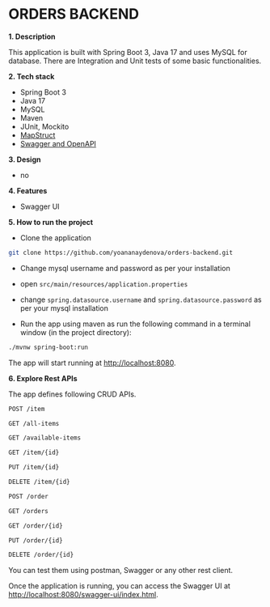 # ORDERS BACKEND

**1. Description**

Тhis application is built with Spring Boot 3, Java 17 and uses MySQL for database.
There are Integration and Unit tests of some basic functionalities.

**2. Tech stack**
- Spring Boot 3
- Java 17
- MySQL
- Maven
- JUnit, Mockito
- [MapStruct](https://mapstruct.org)
- [Swagger and OpenAPI](https://swagger.io/)

**3. Design**

- no

**4. Features**

- Swagger UI

**5. How to run the project**

- Clone the application

```bash
git clone https://github.com/yoananaydenova/orders-backend.git
```

- Change mysql username and password as per your installation

+ open `src/main/resources/application.properties`

+ change `spring.datasource.username` and `spring.datasource.password` as per your mysql installation
- Run the app using maven as run the following command in a terminal window (in the project directory):

```bash
./mvnw spring-boot:run
```

The app will start running at <http://localhost:8080>.

**6. Explore Rest APIs**

The app defines following CRUD APIs.

```bash 
POST /item
```

```bash
GET /all-items
 ```

```bash
GET /available-items
```

```bash
GET /item/{id}
```

```bash
PUT /item/{id}
```

```bash
DELETE /item/{id}
```

```bash
POST /order
```

```bash
GET /orders
```

```bash
GET /order/{id}
```

```bash
PUT /order/{id}
```

```bash
DELETE /order/{id}
```

You can test them using postman, Swagger or any other rest client.

Once the application is running, you can access the Swagger UI at <http://localhost:8080/swagger-ui/index.html>.  